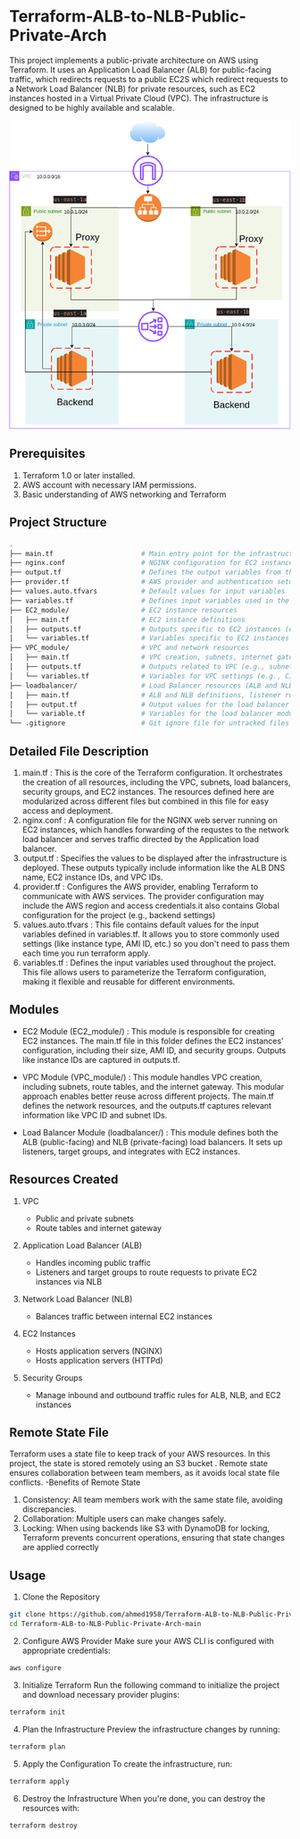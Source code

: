 # Terraform-ALB-to-NLB-Public-Private-Arch
This project implements a public-private architecture on AWS using Terraform. It uses an Application Load Balancer (ALB) for public-facing traffic, which redirects requests to a public EC2S which redirect requests to a Network Load Balancer (NLB) for private resources, such as EC2 instances hosted in a Virtual Private Cloud (VPC). The infrastructure is designed to be highly available and scalable.
<p align="center">
  <img src="sd.drawio.png" alt="arch"/>
</p>

## Prerequisites
 1. Terraform 1.0 or later installed.
 2. AWS account with necessary IAM permissions.
 3. Basic understanding of AWS networking and Terraform

## Project Structure
``` sh 
.
├── main.tf                      # Main entry point for the infrastructure definition
├── nginx.conf                   # NGINX configuration for EC2 instances
├── output.tf                    # Defines the output variables from the deployment
├── provider.tf                  # AWS provider and authentication setup and Global configuration for the project (e.g., backend settings)
├── values.auto.tfvars           # Default values for input variables
├── variables.tf                 # Defines input variables used in the project
├── EC2_module/                  # EC2 instance resources
│   ├── main.tf                  # EC2 instance definitions
│   ├── outputs.tf               # Outputs specific to EC2 instances (e.g., instance IDs)
│   └── variables.tf             # Variables specific to EC2 instances (e.g., AMI ID, instance type)
├── VPC_module/                  # VPC and network resources
│   ├── main.tf                  # VPC creation, subnets, internet gateway, route tables
│   ├── outputs.tf               # Outputs related to VPC (e.g., subnet IDs, VPC ID)
│   └── variables.tf             # Variables for VPC settings (e.g., CIDR blocks)
├── loadbalancer/                # Load Balancer resources (ALB and NLB)
│   ├── main.tf                  # ALB and NLB definitions, listener rules, target groups
│   ├── output.tf                # Output values for the load balancer (e.g., DNS name)
│   └── variable.tf              # Variables for the load balancer module (e.g., ports, target groups)
└── .gitignore                   # Git ignore file for untracked files (e.g., state files)
 ```
## Detailed File Description
1. main.tf : This is the core of the Terraform configuration. It orchestrates the creation of all resources, including the VPC, subnets, load balancers, security groups, and EC2 instances. The resources defined here are modularized across different files but combined in this file for easy access and deployment.
2. nginx.conf : A configuration file for the NGINX web server running on EC2 instances, which handles forwarding of the requstes to the network load balancer and serves traffic directed by the Application load balancer.
3. output.tf : Specifies the values to be displayed after the infrastructure is deployed. These outputs typically include information like the ALB DNS name, EC2 instance IDs, and VPC IDs.
4. provider.tf : Configures the AWS provider, enabling Terraform to communicate with AWS services. The provider configuration may include the AWS region and access credentials.it also contains Global configuration for the project (e.g., backend settings)
5. values.auto.tfvars : This file contains default values for the input variables defined in variables.tf. It allows you to store commonly used settings (like instance type, AMI ID, etc.) so you don't need to pass them each time you run terraform apply.
6. variables.tf : Defines the input variables used throughout the project. This file allows users to parameterize the Terraform configuration, making it flexible and reusable for different environments.

## Modules
- EC2 Module (EC2_module/) : This module is responsible for creating EC2 instances. The main.tf file in this folder defines the EC2 instances' configuration, including their size, AMI ID, and security groups. Outputs like instance IDs are captured in outputs.tf.

- VPC Module (VPC_module/) : This module handles VPC creation, including subnets, route tables, and the internet gateway. This modular approach enables better reuse across different projects. The main.tf defines the network resources, and the outputs.tf captures relevant information like VPC ID and subnet IDs.

- Load Balancer Module (loadbalancer/) : This module defines both the ALB (public-facing) and NLB (private-facing) load balancers. It sets up listeners, target groups, and integrates with EC2 instances.
## Resources Created
1. VPC
   - Public and private subnets
   - Route tables and internet gateway

2. Application Load Balancer (ALB)
   - Handles incoming public traffic
   - Listeners and target groups to route requests to private EC2 instances via NLB
3. Network Load Balancer (NLB)
   - Balances traffic between internal EC2 instances
4. EC2 Instances
   - Hosts application servers (NGINX)
   - Hosts application servers (HTTPd)
5. Security Groups
   - Manage inbound and outbound traffic rules for ALB, NLB, and EC2 instances
## Remote State File
Terraform uses a state file to keep track of your AWS resources. In this project, the state is stored remotely using an S3 bucket . Remote state ensures collaboration between team members, as it avoids local state file conflicts.
-Benefits of Remote State
   1. Consistency: All team members work with the same state file, avoiding discrepancies.
   2. Collaboration: Multiple users can make changes safely.
   3. Locking: When using backends like S3 with DynamoDB for locking, Terraform prevents concurrent operations, ensuring that state changes are applied correctly
## Usage
1. Clone the Repository
```sh
git clone https://github.com/ahmed1958/Terraform-ALB-to-NLB-Public-Private-Arch
cd Terraform-ALB-to-NLB-Public-Private-Arch-main
```
2. Configure AWS Provider
Make sure your AWS CLI is configured with appropriate credentials:

```sh
aws configure
```
3. Initialize Terraform
Run the following command to initialize the project and download necessary provider plugins:
```sh 
terraform init
```
4. Plan the Infrastructure
Preview the infrastructure changes by running:
```sh
terraform plan
```
5. Apply the Configuration
To create the infrastructure, run:
```sh
terraform apply
```
6. Destroy the Infrastructure
When you're done, you can destroy the resources with:
```sh
terraform destroy
```
